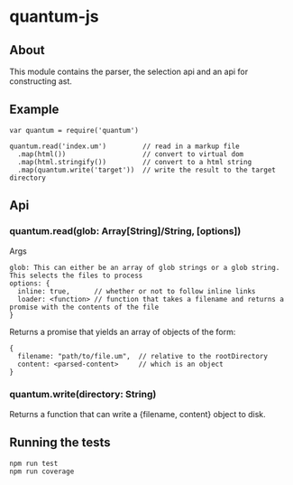 # quantum-js

## About

This module contains the parser, the selection api and an api for constructing ast.

## Example


    var quantum = require('quantum')

    quantum.read('index.um')         // read in a markup file
      .map(html())                   // convert to virtual dom
      .map(html.stringify())         // convert to a html string
      .map(quantum.write('target'))  // write the result to the target directory


## Api


### quantum.read(glob: Array[String]/String, [options])

  Args

    glob: This can either be an array of glob strings or a glob string. This selects the files to process
    options: {
      inline: true,      // whether or not to follow inline links
      loader: <function> // function that takes a filename and returns a promise with the contents of the file
    }

  Returns a promise that yields an array of objects of the form:

    {
      filename: "path/to/file.um",  // relative to the rootDirectory
      content: <parsed-content>     // which is an object
    }

### quantum.write(directory: String)

  Returns a function that can write a {filename, content} object to disk.

## Running the tests

    npm run test
    npm run coverage